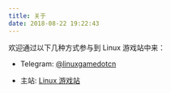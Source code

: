 ```yaml
---
title: 关于
date: 2018-08-22 19:22:43
---
```


欢迎通过以下几种方式参与到 Linux 游戏站中来：

- Telegram: [@linuxgamedotcn](https://t.me/linuxgamedotcn)

- 主站: [Linux 游戏站](https://linuxgame.cn)
